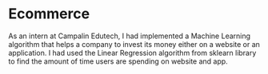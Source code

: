 # Ecommerce
As an intern at Campalin Edutech, I had implemented a Machine Learning algorithm that helps a company to invest its money either on a website or an application.
I had used the Linear Regression algorithm from sklearn library to find the amount of time users are spending on website and app.
